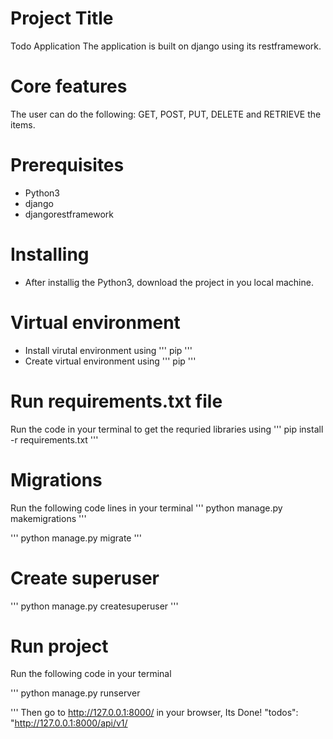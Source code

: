 # Project Title 
Todo Application
The application is built on django using its restframework.

# Core features
The user can do the following: GET, POST, PUT, DELETE and RETRIEVE the items.

# Prerequisites
- Python3
- django
- djangorestframework

# Installing

- After installig the Python3, download the project in you local machine.

# Virtual environment
- Install virutal environment using 
  '''
  pip
  '''
 - Create virtual environment using
  '''
  pip
  '''
 
 # Run requirements.txt file
 Run the code in your terminal to get the requried libraries using 
 ''' 
 pip install -r requirements.txt
 '''
 # Migrations 
 Run the following code lines in your terminal 
 '''
 python manage.py makemigrations
 '''
 
 '''
 python manage.py migrate
 '''
 
 # Create superuser
 '''
 python manage.py createsuperuser
 '''
 
 # Run project
 Run the following code in your terminal 
 
 '''
 python manage.py runserver
 
 '''
 Then go to http://127.0.0.1:8000/ in your browser, Its Done!
 "todos": "http://127.0.0.1:8000/api/v1/





